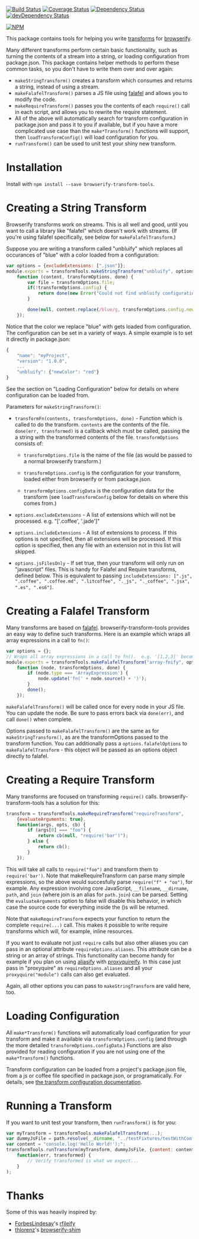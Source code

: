 [![Build Status](https://travis-ci.org/benbria/browserify-transform-tools.svg)](https://travis-ci.org/benbria/browserify-transform-tools)
[![Coverage Status](https://coveralls.io/repos/benbria/browserify-transform-tools/badge.svg)](https://coveralls.io/r/benbria/browserify-transform-tools)
[![Dependency Status](https://david-dm.org/benbria/browserify-transform-tools.svg)](https://david-dm.org/benbria/browserify-transform-tools)
[![devDependency Status](https://david-dm.org/benbria/browserify-transform-tools/dev-status.svg)](https://david-dm.org/benbria/browserify-transform-tools#info=devDependencies)

[![NPM](https://nodei.co/npm/browserify-transform-tools.png?downloads=true&downloadRank=true&stars=true)](https://nodei.co/npm/browserify-transform-tools/)

This package contains tools for helping you write [transforms](https://github.com/substack/node-browserify#browserifytransform) for [browserify](https://github.com/substack/node-browserify).

Many different transforms perform certain basic functionality, such as turning the contents of a stream into a string, or loading configuration from package.json.  This package contains helper methods to perform these common tasks, so you don't have to write them over and over again:

* `makeStringTransform()` creates a transform which consumes and returns a string, instead of using a stream.
* `makeFalafelTransform()` parses a JS file using [falafel](https://github.com/substack/node-falafel) and allows you to modify the code.
* `makeRequireTransform()` passes you the contents of each `require()` call in each script, and allows you to rewrite the require statement.
* All of the above will automatically search for transform configuration in package.json and pass it to you if available, but if you have a more complicated use case than the `make*Transform()` functions will support, then `loadTransformConfig()` will load configuration for you.
* `runTransform()` can be used to unit test your shiny new transform.


Installation
============

Install with `npm install --save browserify-transform-tools`.

Creating a String Transform
===========================
Browserify transforms work on streams.  This is all well and good, until you want to call a library like "falafel" which doesn't work with streams.  (If you're using falafel specifically, see below for `makeFalafelTransform`.)

Suppose you are writing a transform called "unbluify" which replaces all occurances of "blue" with a color loaded from a configuration:

```JavaScript
var options = {excludeExtensions: [".json"]};
module.exports = transformTools.makeStringTransform("unbluify", options,
    function (content, transformOptions, done) {
        var file = transformOptions.file;
        if(!transformOptions.config) {
            return done(new Error("Could not find unbluify configuration."));
        }

        done(null, content.replace(/blue/g, transformOptions.config.newColor));
    });
```

Notice that the color we replace "blue" with gets loaded from configuration.  The configuration
can be set in a variety of ways.  A simple example is to set it directly in package.json:

```JavaScript
{
    "name": "myProject",
    "version": "1.0.0",
    ...
    "unbluify": {"newColor": "red"}
}
```

See the section on "Loading Configuration" below for details on where configuration can be loaded from.

Parameters for `makeStringTransform()`:

* `transformFn(contents, transformOptions, done)` - Function which is called to
  do the transform.  `contents` are the contents of the file.  `done(err, transformed)` is
  a callback which must be called, passing the a string with the transformed contents of the
  file.  `transformOptions` consists of:

  * `transformOptions.file` is the name of the file (as would be passed to a normal browserify transform.)

  * `transformOptions.config` is the configuration for your transform, loaded either from
    browserify or from package.json.

  * `transformOptions.configData` is the configuration data for the transform (see
  `loadTransformConfig` below for details on where this comes from.)

* `options.excludeExtensions` - A list of extensions which will not be processed.  e.g.
  "['.coffee', '.jade']"

* `options.includeExtensions` - A list of extensions to process.  If this options is not
  specified, then all extensions will be processed.  If this option is specified, then
  any file with an extension not in this list will skipped.

* `options.jsFilesOnly` - If set true, then your transform will only run on "javascript" files.
  This is handy for Falafel and Require transforms, defined below.  This is equivalent to
  passing
  `includeExtensions: [".js", ".coffee", ".coffee.md", ".litcoffee", "._js", "._coffee", ".jsx", ".es", ".es6"]`.

Creating a Falafel Transform
============================
Many transforms are based on [falafel](https://github.com/substack/node-falafel). browserify-transform-tools provides an easy way to define such transforms.  Here is an example which wraps all array expressions in a call to `fn()`:

```JavaScript
var options = {};
// Wraps all array expressions in a call to fn().  e.g. '[1,2,3]' becomes 'fn([1,2,3])'.
module.exports = transformTools.makeFalafelTransform("array-fnify", options,
    function (node, transformOptions, done) {
        if (node.type === 'ArrayExpression') {
            node.update('fn(' + node.source() + ')');
        }
        done();
    });
```

`makeFalafelTransform()` will be called once for every node in your JS file.  You can update the node.  Be sure to pass errors back via `done(err)`, and call `done()` when complete.

Options passed to `makeFalafelTransform()` are the same as for `makeStringTransform()`, as are the transformOptions passed to the transform function.  You can additionally pass a `options.falafelOptions` to `makeFalafelTransform` - this object will be passed as an options object directly to falafel.

Creating a Require Transform
============================

Many transforms are focused on transforming `require()` calls.  browserify-transform-tools has a solution for this:

```JavaScript
transform = transformTools.makeRequireTransform("requireTransform",
    {evaluateArguments: true},
    function(args, opts, cb) {
        if (args[0] === "foo") {
            return cb(null, "require('bar')");
        } else {
            return cb();
        }
    });
```

This will take all calls to `require("foo")` and transform them to `require('bar')`.  Note that makeRequireTransform can parse many simple expressions, so the above would succesfully parse `require("f" + "oo")`, for example.  Any expression involving core JavaScript, `__filename`, `__dirname`, `path`, and `join` (where join is an alias for `path.join`) can be parsed.  Setting the `evaluateArguments` option to false will disable this behavior, in which case the source code for everything inside the ()s will be returned.

Note that `makeRequireTransform` expects your function to return the complete `require(...)` call.  This makes it possible to write require transforms which will, for example, inline resources.

If you want to evaluate not just `require` calls but also other aliases you can pass in an optional attribute `requireOptions.aliases`. This attribute can be a string or an array of strings. This functionality can become handy for example if you plan on using [aliasify](https://github.com/benbria/aliasify) with [proxyquireify](https://github.com/thlorenz/proxyquireify). In this case just pass in "proxyquire" as `requireOptions.aliases` and all your `proxyquire("module")` calls can also get evaluated.

Again, all other options you can pass to `makeStringTransform` are valid here, too.

Loading Configuration
=====================

All `make*Transform()` functions will automatically load configuration for your transform and make it available via `transformOptions.config` (and through the more detailed `transformOptions.configData`.)  Functions are also provided for reading configuration if you are not using one of the `make*Transform()` functions.

Transform configuration can be loaded from a project's package.json file, from a js or coffee file specified in package.json, or programatically.  For details, see [the transform configuration documentation](https://github.com/benbria/browserify-transform-tools/wiki/Transform-Configuration).

Running a Transform
===================
If you want to unit test your transform, then `runTransform()` is for you:

```JavaScript
var myTransform = transformTools.makeFalafelTransform(...);
var dummyJsFile = path.resolve(__dirname, "../testFixtures/testWithConfig/dummy.js");
var content = "console.log('Hello World!');";
transformTools.runTransform(myTransform, dummyJsFile, {content: content},
    function(err, transformed) {
        // Verify transformed is what we expect...
    }
);
```

Thanks
======
Some of this was heavily inspired by:

* [ForbesLindesay](https://github.com/ForbesLindesay)'s [rfileify](https://github.com/ForbesLindesay/rfileify)
* [thlorenz](https://github.com/thlorenz)'s [browserify-shim](https://github.com/thlorenz/browserify-shim)
